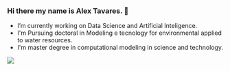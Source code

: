 ### Hi there my name is Alex Tavares. 👋

- I’m currently working on Data Science and Artificial Inteligence.
- I'm Pursuing doctoral in Modeling e tecnology for environmental applied to water resources.
- I'm master degree in computational modeling in science and technology.

 <!-- [![Readme Card](https://github-readme-stats.vercel.app/api?username=altasilva&include=all_commits-true)](https://github.com/altasilva/github-readme-stats) -->

 
<div> 
  <a href="https://www.linkedin.com/in/altasilva" target="_blank"><img src="https://img.shields.io/badge/-LinkedIn-%230077B5?style=for-the-badge&logo=linkedin&logoColor=white" target="_blank"></a> 
</div>


